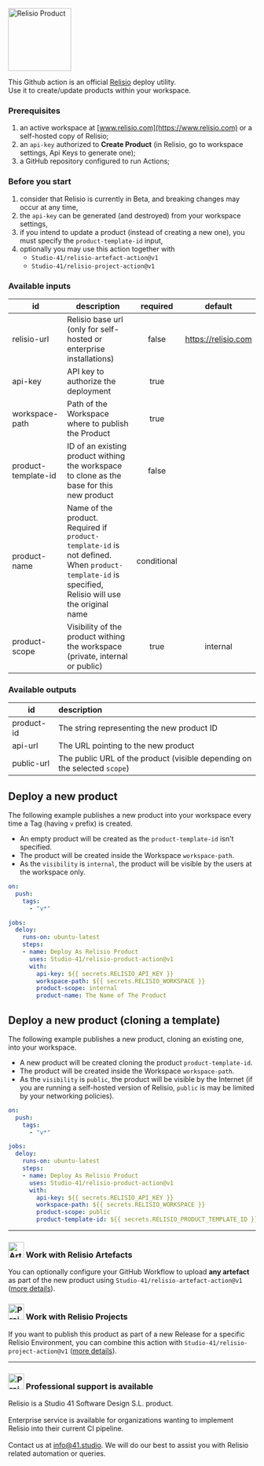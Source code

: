 <img src="https://user-images.githubusercontent.com/11739105/152799348-e70d55f4-3914-43cd-866f-f2b979071be2.svg" alt="Relisio Product"  width="128" />

This Github action is an official [Relisio](https://www.relisio.com/) deploy utility.<br />
Use it to create/update products within your workspace.

### Prerequisites
 1. an active workspace at [www.relisio.com](https://www.relisio.com) or a self-hosted copy of Relisio;
 2. an `api-key` authorized to **Create Product** (in Relisio, go to workspace settings, Api Keys to generate one);
 3. a GitHub repository configured to run Actions;

### Before you start

 1. consider that Relisio is currently in Beta, and breaking changes may occur at any time,
 2. the `api-key` can be generated (and destroyed) from your workspace settings,
 3. if you intend to update a product (instead of creating a new one), you must specify the `product-template-id` input,
 4. optionally you may use this action together with 
    - `Studio-41/relisio-artefact-action@v1`
    - `Studio-41/relisio-project-action@v1`

### Available inputs

|id|description|required|default|
|---|---|:---:|:---:|
|relisio-url| Relisio base url (only for self-hosted or enterprise installations)|false|https://relisio.com|
|api-key| API key to authorize the deployment|true|
|workspace-path| Path of the Workspace where to publish the Product|true|
|product-template-id| ID of an existing product withing the workspace to clone as the base for this new product|false|
|product-name| Name of the product. Required if `product-template-id` is not defined. When `product-template-id` is specified, Relisio will use the original name|conditional|
|product-scope| Visibility of the product withing the workspace (private, internal or public)|true|internal|

### Available outputs

|id|description|
|---|:---|
|product-id|The string representing the new product ID|
|api-url|The URL pointing to the new product|
|public-url|The public URL of the product (visible depending on the selected `scope`)|

## Deploy a new product

The following example publishes a new product into your workspace every time a Tag (having `v` prefix) is created.<br/>

 - An empty product will be created as the `product-template-id` isn't specified.
 - The product will be created inside the Workspace `workspace-path`.
 - As the `visibility` is `internal`, the product will be visible by the users at the workspace only.

```yaml
on:
  push:
    tags:
      - "v*"

jobs:
  deloy:
    runs-on: ubuntu-latest
    steps:
    - name: Deploy As Relisio Product 
      uses: Studio-41/relisio-product-action@v1
      with:
        api-key: ${{ secrets.RELISIO_API_KEY }}
        workspace-path: ${{ secrets.RELISIO_WORKSPACE }}
        product-scope: internal
        product-name: The Name of The Product
```

## Deploy a new product (cloning a template)

The following example publishes a new product, cloning an existing one, into your workspace.<br/>

 - A new product will be created cloning the product `product-template-id`.
 - The product will be created inside the Workspace `workspace-path`.
 - As the `visibility` is `public`, the product will be visible by the Internet (if you are running a self-hosted version of Relisio, `public` is may be limited by your networking policies).

```yaml
on:
  push:
    tags:
      - "v*"

jobs:
  deloy:
    runs-on: ubuntu-latest
    steps:
    - name: Deploy As Relisio Product 
      uses: Studio-41/relisio-product-action@v1
      with:
        api-key: ${{ secrets.RELISIO_API_KEY }}
        workspace-path: ${{ secrets.RELISIO_WORKSPACE }}
        product-scope: public
        product-template-id: ${{ secrets.RELISIO_PRODUCT_TEMPLATE_ID }}
```
<hr/>

### <img src="https://user-images.githubusercontent.com/11739105/156749223-0a34348c-2155-4599-8b51-778cb9c91d50.svg" alt="Artifact" width="32"> Work with Relisio Artefacts

You can optionally configure your GitHub Workflow to upload **any artefact** as part of the new product using `Studio-41/relisio-artefact-action@v1` ([more details](https://github.com/Studio-41/relisio-artefact-action)).


### <img src="https://user-images.githubusercontent.com/11739105/152803355-69bfce13-e6ee-4f7b-a53e-6cee391e0273.svg" alt="Project" width="32"> Work with Relisio Projects

If you want to publish this product as part of a new Release for a specific Relisio Environment, you can combine this action with `Studio-41/relisio-project-action@v1` ([more details](https://github.com/Studio-41/relisio-project-action)).

<hr/>

### <img src="https://user-images.githubusercontent.com/11739105/152805812-261613f7-1357-4f01-b3e8-ed6d613c3577.svg" alt="Project" width="32"> Professional support is available
 Relisio is a Studio 41 Software Design S.L. product.<br/><br/>
Enterprise service is available for organizations wanting to implement Relisio into their current CI pipeline.<br/><br/>
Contact us at <a href="mailto:info@41.studio">info@41.studio</a>. We will do our best to assist you with Relisio related automation or queries.
